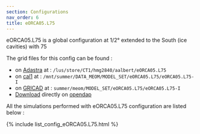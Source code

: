 ```yaml
---
section: Configurations
nav_order: 6
title: eORCA05.L75
---
```


eORCA05.L75 is a global configuration at 1/2° extended to the South (ice cavities) with 75

The grid files for this config can be found :

<div class="row justify-content-center">
        <div class="card">
            <div class="card-body"> 
            <ul>
                    <li> on <a href="https://meom-group.github.io/meom-data-catalog/content/platforms/adastra.html">Adastra</a> at : <code class="language-plaintext highlighter-rouge">/lus/store/CT1/hmg2840/aalbert/eORCA05.L75</code> </li>
                    <li> on <a href="https://meom-group.github.io/meom-data-catalog/content/platforms/cal1.html">cal1</a> at : <code class="language-plaintext highlighter-rouge">/mnt/summer/DATA_MEOM/MODEL_SET/eORCA05.L75/eORCA05.L75-I</code> </li>
                    <li> on <a href="https://meom-group.github.io/meom-data-catalog/content/platforms/gricad.html">GRICAD</a> at : <code class="language-plaintext highlighter-rouge">summer/meom/MODEL_SET/eORCA05.L75/eORCA05.L75-I</code> </li>
                    <li><a href="https://ige-meom-opendap.univ-grenoble-alpes.fr/thredds/catalog/meomopendap/extract/MEOM/eNATL60/eNATL60-I/catalog.html">Download</a> directly on <a href="https://ige-meom-opendap.univ-grenoble-alpes.fr/thredds/catalog/meomopendap/extract/MEOM/eORCA05.L75/eORCA05.L75-I/catalog.html">opendap</a> </li>
            </ul>
            </div>
        </div>
</div>

All the simulations performed with eORCA05.L75 configuration are listed below :

{% include list_config_eORCA05.L75.html %}
